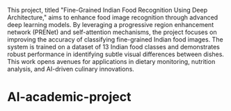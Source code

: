 This project, titled "Fine-Grained Indian Food Recognition Using Deep Architecture," aims to enhance food image recognition through advanced deep learning models. By leveraging a progressive region enhancement network (PRENet) and self-attention mechanisms, the project focuses on improving the accuracy of classifying fine-grained Indian food images. The system is trained on a dataset of 13 Indian food classes and demonstrates robust performance in identifying subtle visual differences between dishes. This work opens avenues for applications in dietary monitoring, nutrition analysis, and AI-driven culinary innovations.
# AI-academic-project
